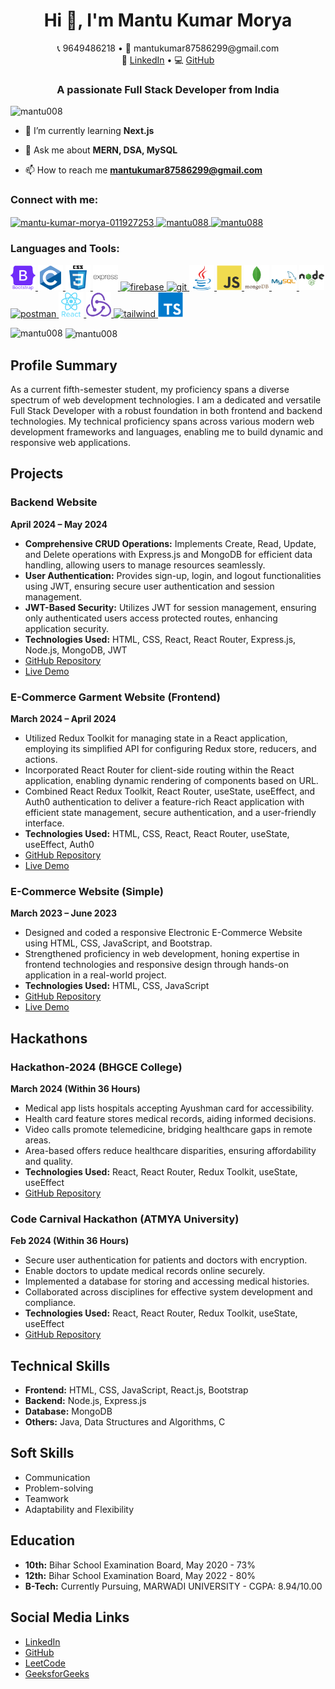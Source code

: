 <h1 align="center">Hi 👋, I'm Mantu Kumar Morya</h1>
<p align="center">
  📞 9649486218 • 📧 mantukumar87586299@gmail.com <br/>
  🔗 <a href="https://www.linkedin.com/in/mantu-kumar-morya-011927253/">LinkedIn</a> • 💻 <a href="https://github.com/Mantu008">GitHub</a>
</p>
<h3 align="center">A passionate Full Stack Developer from India</h3>

<p align="left"> 
  <img src="https://komarev.com/ghpvc/?username=mantu008&label=Profile%20views&color=0e75b6&style=flat" alt="mantu008" /> 
</p>

- 🌱 I’m currently learning **Next.js**

- 💬 Ask me about **MERN, DSA, MySQL**

- 📫 How to reach me **mantukumar87586299@gmail.com**

<h3 align="left">Connect with me:</h3>
<p align="left">
  <a href="https://linkedin.com/in/mantu-kumar-morya-011927253" target="blank">
    <img align="center" src="https://raw.githubusercontent.com/rahuldkjain/github-profile-readme-generator/master/src/images/icons/Social/linked-in-alt.svg" alt="mantu-kumar-morya-011927253" height="30" width="40" />
  </a>
  <a href="https://www.leetcode.com/mantu088" target="blank">
    <img align="center" src="https://raw.githubusercontent.com/rahuldkjain/github-profile-readme-generator/master/src/images/icons/Social/leet-code.svg" alt="mantu088" height="30" width="40" />
  </a>
  <a href="https://auth.geeksforgeeks.org/user/mantu088" target="blank">
    <img align="center" src="https://raw.githubusercontent.com/rahuldkjain/github-profile-readme-generator/master/src/images/icons/Social/geeks-for-geeks.svg" alt="mantu088" height="30" width="40" />
  </a>
</p>

<h3 align="left">Languages and Tools:</h3>
<p align="left"> 
  <a href="https://getbootstrap.com" target="_blank" rel="noreferrer"> 
    <img src="https://raw.githubusercontent.com/devicons/devicon/master/icons/bootstrap/bootstrap-plain-wordmark.svg" alt="bootstrap" width="40" height="40"/> 
  </a> 
  <a href="https://www.cprogramming.com/" target="_blank" rel="noreferrer"> 
    <img src="https://raw.githubusercontent.com/devicons/devicon/master/icons/c/c-original.svg" alt="c" width="40" height="40"/> 
  </a> 
  <a href="https://www.w3schools.com/css/" target="_blank" rel="noreferrer"> 
    <img src="https://raw.githubusercontent.com/devicons/devicon/master/icons/css3/css3-original-wordmark.svg" alt="css3" width="40" height="40"/> 
  </a> 
  <a href="https://expressjs.com" target="_blank" rel="noreferrer"> 
    <img src="https://raw.githubusercontent.com/devicons/devicon/master/icons/express/express-original-wordmark.svg" alt="express" width="40" height="40"/> 
  </a> 
  <a href="https://firebase.google.com/" target="_blank" rel="noreferrer"> 
    <img src="https://www.vectorlogo.zone/logos/firebase/firebase-icon.svg" alt="firebase" width="40" height="40"/> 
  </a> 
  <a href="https://git-scm.com/" target="_blank" rel="noreferrer"> 
    <img src="https://www.vectorlogo.zone/logos/git-scm/git-scm-icon.svg" alt="git" width="40" height="40"/> 
  </a> 
  <a href="https://www.java.com" target="_blank" rel="noreferrer"> 
    <img src="https://raw.githubusercontent.com/devicons/devicon/master/icons/java/java-original.svg" alt="java" width="40" height="40"/> 
  </a> 
  <a href="https://developer.mozilla.org/en-US/docs/Web/JavaScript" target="_blank" rel="noreferrer"> 
    <img src="https://raw.githubusercontent.com/devicons/devicon/master/icons/javascript/javascript-original.svg" alt="javascript" width="40" height="40"/> 
  </a> 
  <a href="https://www.mongodb.com/" target="_blank" rel="noreferrer"> 
    <img src="https://raw.githubusercontent.com/devicons/devicon/master/icons/mongodb/mongodb-original-wordmark.svg" alt="mongodb" width="40" height="40"/> 
  </a> 
  <a href="https://www.mysql.com/" target="_blank" rel="noreferrer"> 
    <img src="https://raw.githubusercontent.com/devicons/devicon/master/icons/mysql/mysql-original-wordmark.svg" alt="mysql" width="40" height="40"/> 
  </a> 
  <a href="https://nodejs.org" target="_blank" rel="noreferrer"> 
    <img src="https://raw.githubusercontent.com/devicons/devicon/master/icons/nodejs/nodejs-original-wordmark.svg" alt="nodejs" width="40" height="40"/> 
  </a> 
  <a href="https://postman.com" target="_blank" rel="noreferrer"> 
    <img src="https://www.vectorlogo.zone/logos/getpostman/getpostman-icon.svg" alt="postman" width="40" height="40"/> 
  </a> 
  <a href="https://reactjs.org/" target="_blank" rel="noreferrer"> 
    <img src="https://raw.githubusercontent.com/devicons/devicon/master/icons/react/react-original-wordmark.svg" alt="react" width="40" height="40"/> 
  </a> 
  <a href="https://redux.js.org" target="_blank" rel="noreferrer"> 
    <img src="https://raw.githubusercontent.com/devicons/devicon/master/icons/redux/redux-original.svg" alt="redux" width="40" height="40"/> 
  </a> 
  <a href="https://tailwindcss.com/" target="_blank" rel="noreferrer"> 
    <img src="https://www.vectorlogo.zone/logos/tailwindcss/tailwindcss-icon.svg" alt="tailwind" width="40" height="40"/> 
  </a> 
  <a href="https://www.typescriptlang.org/" target="_blank" rel="noreferrer"> 
    <img src="https://raw.githubusercontent.com/devicons/devicon/master/icons/typescript/typescript-original.svg" alt="typescript" width="40" height="40"/> 
  </a> 
</p>

<p><img align="left" src="https://github-readme-stats.vercel.app/api/top-langs?username=mantu008&show_icons=true&locale=en&layout=compact" alt="mantu008" /></p>

<p>&nbsp;<img align="center" src="https://github-readme-stats.vercel.app/api?username=mantu008&show_icons=true&locale=en" alt="mantu008" /></p>


## Profile Summary
As a current fifth-semester student, my proficiency spans a diverse spectrum of web development technologies. I am a dedicated and versatile Full Stack Developer with a robust foundation in both frontend and backend technologies. My technical proficiency spans across various modern web development frameworks and languages, enabling me to build dynamic and responsive web applications.

## Projects

### Backend Website
**April 2024 – May 2024**


- **Comprehensive CRUD Operations:** Implements Create, Read, Update, and Delete operations with Express.js and MongoDB for efficient data handling, allowing users to manage resources seamlessly.
- **User Authentication:** Provides sign-up, login, and logout functionalities using JWT, ensuring secure user authentication and session management.
- **JWT-Based Security:** Utilizes JWT for session management, ensuring only authenticated users access protected routes, enhancing application security.
- **Technologies Used:** HTML, CSS, React, React Router, Express.js, Node.js, MongoDB, JWT
- [GitHub Repository](https://github.com/Mantu008/E-commerce-Backend)
- [Live Demo](https://e-commerce-mern-frontant.vercel.app/)

### E-Commerce Garment Website (Frontend)
**March 2024 – April 2024**


- Utilized Redux Toolkit for managing state in a React application, employing its simplified API for configuring Redux store, reducers, and actions.
- Incorporated React Router for client-side routing within the React application, enabling dynamic rendering of components based on URL.
- Combined React Redux Toolkit, React Router, useState, useEffect, and Auth0 authentication to deliver a feature-rich React application with efficient state management, secure authentication, and a user-friendly interface.
- **Technologies Used:** HTML, CSS, React, React Router, useState, useEffect, Auth0
- [GitHub Repository](https://github.com/Mantu008/E-Commerce-REACT)
- [Live Demo](http://e-commerce-react-ecru-eta.vercel.app)

### E-Commerce Website (Simple)
**March 2023 – June 2023**

- Designed and coded a responsive Electronic E-Commerce Website using HTML, CSS, JavaScript, and Bootstrap.
- Strengthened proficiency in web development, honing expertise in frontend technologies and responsive design through hands-on application in a real-world project.
- **Technologies Used:** HTML, CSS, JavaScript
- [GitHub Repository](https://github.com/Mantu008/EComerce)
- [Live Demo](https://mantu008.github.io/EComerce/)

## Hackathons

### Hackathon-2024 (BHGCE College)
**March 2024 (Within 36 Hours)**

- Medical app lists hospitals accepting Ayushman card for accessibility.
- Health card feature stores medical records, aiding informed decisions.
- Video calls promote telemedicine, bridging healthcare gaps in remote areas.
- Area-based offers reduce healthcare disparities, ensuring affordability and quality.
- **Technologies Used:** React, React Router, Redux Toolkit, useState, useEffect
- [GitHub Repository](https://github.com/Mantu008/Hackathon-2024-Gardi)

### Code Carnival Hackathon (ATMYA University)
**Feb 2024 (Within 36 Hours)**

- Secure user authentication for patients and doctors with encryption.
- Enable doctors to update medical records online securely.
- Implemented a database for storing and accessing medical histories.
- Collaborated across disciplines for effective system development and compliance.
- **Technologies Used:** React, React Router, Redux Toolkit, useState, useEffect
- [GitHub Repository](https://github.com/Mantu008/Code-carnival-hackathon)

## Technical Skills
- **Frontend:** HTML, CSS, JavaScript, React.js, Bootstrap
- **Backend:** Node.js, Express.js
- **Database:** MongoDB
- **Others:** Java, Data Structures and Algorithms, C

## Soft Skills
- Communication
- Problem-solving
- Teamwork
- Adaptability and Flexibility

## Education
- **10th:** Bihar School Examination Board, May 2020 - 73%
- **12th:** Bihar School Examination Board, May 2022 - 80%
- **B-Tech:** Currently Pursuing, MARWADI UNIVERSITY - CGPA: 8.94/10.00

## Social Media Links
- [LinkedIn](https://www.linkedin.com/in/mantu-kumar-morya-011927253/)
- [GitHub](https://github.com/Mantu008)
- [LeetCode](https://leetcode.com/Mantu088/)
- [GeeksforGeeks](https://auth.geeksforgeeks.org/user/mantu088)
